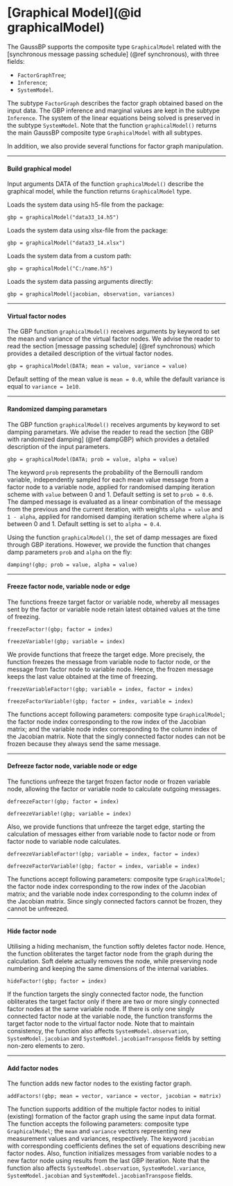 # [Graphical Model](@id graphicalModel)

The GaussBP supports the composite type `GraphicalModel` related with the [synchronous message passing schedule] (@ref synchronous), with three fields:
- `FactorGraphTree`;
- `Inference`;
- `SystemModel`.

The subtype `FactorGraph` describes the factor graph obtained based on the input data. The GBP inference and marginal values are kept in the subtype `Inference`. The system of the linear equations being solved is preserved in the subtype `SystemModel`. Note that the function `graphicalModel()` returns the main GaussBP composite type `GraphicalModel` with all subtypes.

In addition, we also provide several functions for factor graph manipulation.

---

#### Build graphical model

Input arguments DATA of the function `graphicalModel()` describe the graphical model, while the function returns `GraphicalModel` type.

Loads the system data using h5-file from the package:
```julia-repl
gbp = graphicalModel("data33_14.h5")
```

Loads the system data using xlsx-file from the package:
```julia-repl
gbp = graphicalModel("data33_14.xlsx")
```

Loads the system data from a custom path:
```julia-repl
gbp = graphicalModel("C:/name.h5")
```

Loads the system data passing arguments directly:
```julia-repl
gbp = graphicalModel(jacobian, observation, variances)
```

---

#### Virtual factor nodes

The GBP function `graphicalModel()` receives arguments by keyword to set the mean and variance of the virtual factor nodes. We advise the reader to read the section [message passing schedule] (@ref synchronous) which provides a detailed description of the virtual factor nodes.

```julia-repl
gbp = graphicalModel(DATA; mean = value, variance = value)
```
Default setting of the mean value is `mean = 0.0`, while the default variance is equal to `variance = 1e10`.

---

#### Randomized damping parametars

The GBP function `graphicalModel()` receives arguments by keyword to set damping parametars. We advise the reader to read the section [the GBP with randomized damping] (@ref dampGBP) which provides a detailed description of the input parameters.
```julia-repl
gbp = graphicalModel(DATA; prob = value, alpha = value)
```
The keyword `prob` represents the probability of the Bernoulli random variable, independently sampled for each mean value message from a factor node to a variable node, applied for randomised damping iteration scheme with `value` between 0 and 1. Default setting is set to `prob = 0.6`. The damped message is evaluated as a linear combination of the message from the previous and the current iteration, with weights `alpha = value` and `1 - alpha`, applied for randomised damping iteration scheme where `alpha` is between 0 and 1. Default setting is set to `alpha = 0.4`.

Using the function `graphicalModel()`, the set of damp messages are fixed through GBP iterations. However, we provide the function that changes damp parameters `prob` and `alpha` on the fly:
```julia-repl
damping!(gbp; prob = value, alpha = value)
```

---

#### Freeze factor node, variable node or edge
The functions freeze target factor or variable node, whereby all messages sent by the factor or variable node retain latest obtained values at the time of freezing.
```julia-repl
freezeFactor!(gbp; factor = index)
```
```julia-repl
freezeVariable!(gbp; variable = index)
```

We provide functions that freeze the target edge. More precisely, the function freezes the message from variable node to factor node, or the message from factor node to variable node. Hence, the frozen message keeps the last value obtained at the time of freezing.
```julia-repl
freezeVariableFactor!(gbp; variable = index, factor = index)
```
```julia-repl
freezeFactorVariable!(gbp; factor = index, variable = index)
```
The functions accept following parameters: composite type `GraphicalModel`; the factor node index corresponding to the row index of the Jacobian matrix; and the variable node index corresponding to the column index of the Jacobian matrix. Note that the singly connected factor nodes can not be frozen because they always send the same message.

---

#### Defreeze factor node, variable node or edge
The functions unfreeze the target frozen factor node or frozen variable node, allowing the factor or variable node to calculate outgoing messages.
```julia-repl
defreezeFactor!(gbp; factor = index)
```
```julia-repl
defreezeVariable!(gbp; variable = index)
```

Also, we provide functions that unfreeze the target edge, starting the calculation of messages either from variable node to factor node or from factor node to variable node calculates.
```julia-repl
defreezeVariableFactor!(gbp; variable = index, factor = index)
```
```julia-repl
defreezeFactorVariable!(gbp; factor = index, variable = index)
```

The functions accept following parameters: composite type `GraphicalModel`; the factor node index corresponding to the row index of the Jacobian matrix; and the variable node index corresponding to the column index of the Jacobian matrix. Since singly connected factors cannot be frozen, they cannot be unfreezed.

---

#### Hide factor node
Utilising a hiding mechanism, the function softly deletes factor node. Hence, the function obliterates the target factor node from the graph during the calculation. Soft delete actually removes the node, while preserving node numbering and keeping the same dimensions of the internal variables.
```julia-repl
hideFactor!(gbp; factor = index)
```
If the function targets the singly connected factor node, the function obliterates the target factor only if there are two or more singly connected factor nodes at the same variable node. If there is only one singly connected factor node at the variable node, the function transforms the target factor node to the virtual factor node. Note that to maintain consistency, the function also affects `SystemModel.observation`, `SystemModel.jacobian` and `SystemModel.jacobianTranspose` fields by setting non-zero elements to zero.

---

#### Add factor nodes
The function adds new factor nodes to the existing factor graph.
```julia-repl
addFactors!(gbp; mean = vector, variance = vector, jacobian = matrix)
```
The function supports addition of the multiple factor nodes to initial (existing) formation of the factor graph using the same input data format. The function accepts the following parameters: composite type `GraphicalModel`; the `mean` and `variance` vectors representing new measurement values and variances, respectively. The keyword `jacobian` with corresponding coefficients defines the set of equations describing new factor nodes. Also, function initializes messages from variable nodes to a new factor node using results from the last GBP iteration. Note that the function also affects `SystemModel.observation`, `SystemModel.variance`, `SystemModel.jacobian` and `SystemModel.jacobianTranspose` fields.

